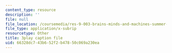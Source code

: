 ```yaml
---
content_type: resource
description: ''
file: null
file_location: /coursemedia/res-9-003-brains-minds-and-machines-summer-course-summer-2015/66328dc743b652f2b47850c069a230ea_A4R2PQOHT2w.vtt
file_type: application/x-subrip
resourcetype: Other
title: 3play caption file
uid: 66328dc7-43b6-52f2-b478-50c069a230ea
---
```

